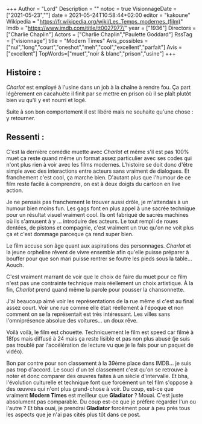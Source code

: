 +++
Author = "Lord"
Description = ""
notoc = true
VisionnageDate = ["2021-05-23",""]
date = 2021-05-24T10:58:44+02:00
editor = "kakoune"
Wikipedia = "https://fr.wikipedia.org/wiki/Les_Temps_modernes_(film)"
Imdb = "https://www.imdb.com/title/tt0027977/"
year = ["1936"]
Directors = ["Charlie Chaplin"]
Actors = ["Charlie Chaplin","Paulette Goddard"]
RssTag = ["visionnage"]
title = "Modern Times"
Avis_possibles = ["nul","long","court","oneshot","meh","cool","excellent","parfait"]
Avis = ["excellent"] 
TopWords=["muet","noir & blanc","prison","usine"]
+++
## Histoire : 
*Charlot* est employé à l'usine dans un job à la chaîne à rendre fou.
Ça part légèrement en cacahuète il finit par se mettre en prison où il se plaît plutôt bien vu qu'il y est nourri et logé.

Suite à son bon comportement il est libéré mais ne souhaite qu'une chose : y retourner.

## Ressenti :
C'est la dernière comédie muette avec *Charlot* et même s'il est pas 100% muet ça reste quand même un format assez particulier avec ses codes qui n'ont plus rien à voir avec les films modernes.
L'histoire se doit donc d'être simple avec des interactions entre acteurs sans vraiment de dialogues.
Et franchement c'est cool, ça marche bien.
D'autant plus que l'humour de ce film reste facile à comprendre, on est à deux doigts du cartoon en live action.

Je ne pensais pas franchement le trouver aussi drôle, je m'attendais à un humour bien moins fun.
Les gags font en plus appel à une sacrée technique pour un résultat visuel vraiment cool.
Ils ont fabriqué de sacrés machines où ils s'amusent à y … introduire des acteurs.
Le tout rempli de roues dentées, de pistons et compagnie, c'est vraiment un truc qu'on ne voit plus ça et c'est dommage parceque ça rend super bien.

Le film accuse son âge quant aux aspirations des personnages.
*Charlot* et la jeune orpheline rêvent de vivre ensemble afin qu'elle puisse préparer à bouffer pour que son mari puisse rentrer se foutre les pieds sous la table…
Aouch.

C'est vraiment marrant de voir que le choix de faire du muet pour ce film n'est pas une contrainte technique mais réellement un choix artistique.
À la fin, *Charlot* prend quand même la parole pour pousser la chansonnette.

J'ai beaucoup aimé voir les représentations de la rue même si c'est au final assez court.
Voir une rue comme elle était réellement à l'époque et non comment on se la représentait est très intéressant.
Les villes sans l'omniprésence absolue des voitures… un doux rêve.

Voilà voilà, le film est chouette.
Techniquement le film est speed car filmé à 18fps mais diffusé à 24 mais ça reste lisible et pas non plus abusé (je suis pas troublé par l'accélération de lecture vu que je le fais pour un paquet de vidéo).

Bon par contre pour son classement à la 39ème place dans IMDB… je suis pas trop d'accord.
Le souci d'un tel classement c'est qu'on se retrouve à noter et donc comparer des œuvres faites à un siècle d'intervalle.
Et bha, l'évolution culturelle et technique font que forcément un tel film s'oppose à des œuvres qui n'ont plus grand-chose à voir.
Du coup, est-ce que vraiment **Modern Times** est meilleur que **Gladiator** ?
Mouai.
C'est juste absolument pas comparable.
Du coup est-ce que je préfère regarder l'un ou l'autre ?
Et bha ouai, je prendrai **Gladiator** forcément pour à peu près tous les aspects que je n'ai pas cités plus tôt dans ce post.
